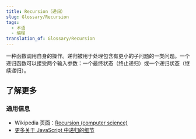 ```yaml
---
title: Recursion（递归）
slug: Glossary/Recursion
tags:
  - 术语
  - 编程
translation_of: Glossary/Recursion
---
```

一种函数调用自身的操作。递归被用于处理包含有更小的子问题的一类问题。一个递归函数可以接受两个输入参数：一个最终状态（终止递归）或一个递归状态（继续递归）。

## 了解更多

### 通用信息

- Wikipedia 页面：[Recursion (computer science)](https://zh.wikipedia.org/wiki/Recursion_(computer_science))
- [更多关于 JavaScript 中递归的细节](/zh-CN/docs/Web/JavaScript/Guide/Functions#Recursion)
